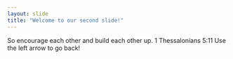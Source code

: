 ```yaml
---
layout: slide
title: "Welcome to our second slide!"
---
```

So encourage each other and build each other up. 1 Thessalonians 5:11
Use the left arrow to go back!
